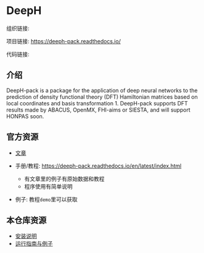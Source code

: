 # DeepH 

组织链接: 

项目链接: https://deeph-pack.readthedocs.io/

代码链接: 


## 介绍

DeepH-pack is a package for the application of deep neural networks to the prediction of density functional theory (DFT) Hamiltonian matrices based on local coordinates and basis transformation 1. DeepH-pack supports DFT results made by ABACUS, OpenMX, FHI-aims or SIESTA, and will support HONPAS soon.

## 官方资源
- [文章](https://www.nature.com/articles/s43588-022-00265-6)
- 手册/教程: https://deeph-pack.readthedocs.io/en/latest/index.html
  - 有文章里的例子有原始数据和教程
  - 程序使用有简单说明

- 例子: 教程`demo`里可以获取


## 本仓库资源

- [安装说明](./01_install.md)
- [运行指南与例子](./02_example.md)